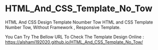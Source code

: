# HTML_And_CSS_Template_No_Tow
HTML And CSS Design Template Noumber Tow
HTML and CSS Template Number Tow, Without Framework , Responsive Template.

You Can Try The Bellow URL To Check The Template Design Online :
https://alshami192020.github.io/HTML_And_CSS_Template_No_Tow/
